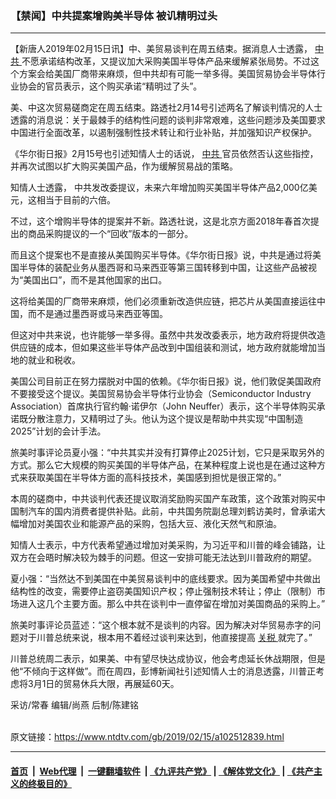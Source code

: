 ### 【禁闻】中共提案增购美半导体 被讥精明过头
------------------------

<div class="post_content">
 <p>
  【新唐人2019年02月15日讯】中、美贸易谈判在周五结束。据消息人士透露，
  <a href="https://www.ntdtv.com/gb/中共.htm">
   中共
  </a>
  不愿承诺结构改革，又提议加大采购美国半导体产品来缓解紧张局势。不过这个方案会给美国厂商带来麻烦，但中共却有可能一举多得。美国贸易协会半导体行业协会的官员表示，这个购买承诺“精明过了头”。
 </p>
 <p>
  美、中这次贸易磋商定在周五结束。路透社2月14号引述两名了解谈判情况的人士透露的消息说：关于最棘手的结构性问题的谈判非常艰难，这些问题涉及美国要求中国进行全面改革，以遏制强制性技术转让和行业补贴，并加强知识产权保护。
 </p>
 <p>
  《华尔街日报》2月15号也引述知情人士的话说，
  <a href="https://www.ntdtv.com/gb/中共.htm">
   中共
  </a>
  官员依然否认这些指控，并再次试图以扩大购买美国产品，作为缓解贸易战的策略。
 </p>
 <p>
  知情人士透露， 中共发改委提议，未来六年增加购买美国半导体产品2,000亿美元，这相当于目前的六倍。
 </p>
 <p>
  不过，这个增购半导体的提案并不新。路透社说，这是北京方面2018年春首次提出的商品采购提议的一个“回收”版本的一部分。
 </p>
 <p>
  而且这个提案也不是直接从美国购买半导体。《华尔街日报》说，中共是通过将美国半导体的装配业务从墨西哥和马来西亚等第三国转移到中国，让这些产品被视为“美国出口”，而不是其他国家的出口。
 </p>
 <p>
  这将给美国的厂商带来麻烦，他们必须重新改造供应链，把芯片从美国直接运往中国，而不是通过墨西哥或马来西亚等国。
 </p>
 <p>
  但这对中共来说，也许能够一举多得。虽然中共发改委表示，地方政府将提供改造供应链的成本，但如果这些半导体产品改到中国组装和测试，地方政府就能增加当地的就业和税收。
 </p>
 <p>
  美国公司目前正在努力摆脱对中国的依赖。《华尔街日报》说，他们敦促美国政府不要接受这个提议。美国贸易协会半导体行业协会（Semiconductor Industry Association）首席执行官约翰·诺伊尔（John Neuffer）表示，这个半导体购买承诺既分散注意力，又精明过了头。他认为这个提议是帮助中共实现“中国制造2025”计划的会计手法。
 </p>
 <p>
  旅美时事评论员夏小强：“中共其实并没有打算停止2025计划，它只是采取另外的方式。那么它大规模的购买美国的半导体产品，在某种程度上说也是在通过这种方式来获取美国在半导体方面的高科技技术，美国感到担忧是很正常的。”
 </p>
 <p>
  本周的磋商中，中共谈判代表还提议取消奖励购买国产车政策，这个政策对购买中国制汽车的国内消费者提供补贴。此前，中共国务院副总理刘鹤访美时，曾承诺大幅增加对美国农业和能源产品的采购，包括大豆、液化天然气和原油。
 </p>
 <p>
  知情人士表示，中方代表希望通过增加对美采购，为习近平和川普的峰会铺路，让双方在会晤时解决较为棘手的问题。但这一安排可能无法达到川普政府的期望。
 </p>
 <p>
  夏小强：“当然达不到美国在中美贸易谈判中的底线要求。因为美国希望中共做出结构性的改变，需要停止盗窃美国知识产权；停止强制技术转让；停止（限制）市场进入这几个主要方面。那么中共在谈判中一直停留在增加对美国商品的采购上。”
 </p>
 <p>
  旅美时事评论员蓝述：“这个根本就不是谈判的内容。因为解决对华贸易赤字的问题对于川普总统来说，根本用不着经过谈判来达到，他直接提高
  <a href="https://www.ntdtv.com/gb/关税.htm">
   关税
  </a>
  就完了。”
 </p>
 <p>
  川普总统周二表示，如果美、中有望尽快达成协议，他会考虑延长休战期限，但是他“不倾向于这样做”。而在周四，彭博新闻社引述知情人士的消息透露，川普正考虑将3月1日的贸易休兵大限，再展延60天。
 </p>
 <p>
  采访/常春 编辑/尚燕 后制/陈建铭
 </p>
 <div class="single_ad">
 </div>
</div>

<br/>原文链接：https://www.ntdtv.com/gb/2019/02/15/a102512839.html


------------------------
#### [首页](https://github.com/gfw-breaker/banned-news/blob/master/README.md) &nbsp;|&nbsp; [Web代理](https://github.com/labour-camp/helloworld) &nbsp;|&nbsp; [一键翻墙软件](https://github.com/gfw-breaker/nogfw/blob/master/README.md) &nbsp;| [《九评共产党》](https://github.com/gfw-breaker/9ping.md/blob/master/README.md#九评之一评共产党是什么) | [《解体党文化》](https://github.com/gfw-breaker/jtdwh.md/blob/master/README.md) | [《共产主义的终极目的》](https://github.com/gfw-breaker/gczydzjmd.md/blob/master/README.md)

